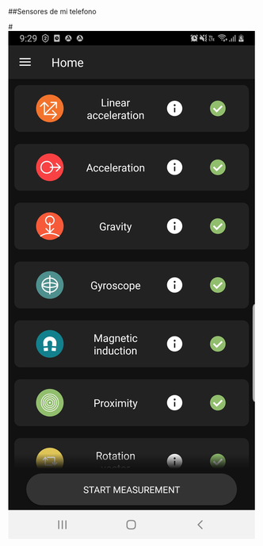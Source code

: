 ##Sensores de mi telefono

#![](https://github.com/AlvarezAlex/Sistemas-Programables/blob/c96879dd2b6915ee9307e7e86bda08d02c374a26/Screenshot_20230920-212907_SensorBox.jpg)
